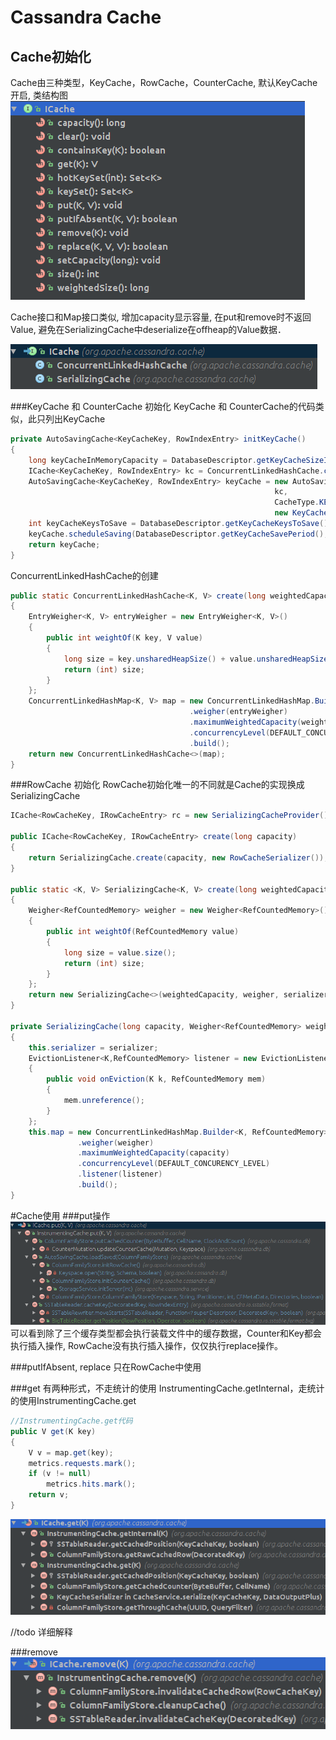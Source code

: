 # Cassandra Cache
## Cache初始化
Cache由三种类型，KeyCache，RowCache，CounterCache, 默认KeyCache开启, 类结构图
![ICache 类图](images/CacheClassStructure.png)

Cache接口和Map接口类似, 增加capacity显示容量, 在put和remove时不返回Value, 避免在SerializingCache中deserialize在offheap的Value数据．

![ICache 层级关系](images/CacheClassHierarchy.png)

###KeyCache 和 CounterCache 初始化
KeyCache 和 CounterCache的代码类似，此只列出KeyCache
```java
private AutoSavingCache<KeyCacheKey, RowIndexEntry> initKeyCache()
{
    long keyCacheInMemoryCapacity = DatabaseDescriptor.getKeyCacheSizeInMB() * 1024 * 1024;
    ICache<KeyCacheKey, RowIndexEntry> kc = ConcurrentLinkedHashCache.create(keyCacheInMemoryCapacity);
    AutoSavingCache<KeyCacheKey, RowIndexEntry> keyCache = new AutoSavingCache<>(
                                                           kc,
                                                           CacheType.KEY_CACHE,
                                                           new KeyCacheSerializer());
    int keyCacheKeysToSave = DatabaseDescriptor.getKeyCacheKeysToSave();
    keyCache.scheduleSaving(DatabaseDescriptor.getKeyCacheSavePeriod(), keyCacheKeysToSave);
    return keyCache;
}
```
ConcurrentLinkedHashCache的创建
```java
public static ConcurrentLinkedHashCache<K, V> create(long weightedCapacity)
{
    EntryWeigher<K, V> entryWeigher = new EntryWeigher<K, V>()
    {
        public int weightOf(K key, V value)
        {
            long size = key.unsharedHeapSize() + value.unsharedHeapSize();
            return (int) size;
        }
    };
    ConcurrentLinkedHashMap<K, V> map = new ConcurrentLinkedHashMap.Builder<K, V>()
                                        .weigher(entryWeigher)
                                        .maximumWeightedCapacity(weightedCapacity)
                                        .concurrencyLevel(DEFAULT_CONCURENCY_LEVEL)
                                        .build();
    return new ConcurrentLinkedHashCache<>(map);
}
```

###RowCache 初始化
RowCache初始化唯一的不同就是Cache的实现换成SerializingCache
```java
ICache<RowCacheKey, IRowCacheEntry> rc = new SerializingCacheProvider().create(rowCacheInMemoryCapacity);

public ICache<RowCacheKey, IRowCacheEntry> create(long capacity)
{
    return SerializingCache.create(capacity, new RowCacheSerializer());
}

public static <K, V> SerializingCache<K, V> create(long weightedCapacity, ISerializer<V> serializer)
{
    Weigher<RefCountedMemory> weigher = new Weigher<RefCountedMemory>()
    {
        public int weightOf(RefCountedMemory value)
        {
            long size = value.size();
            return (int) size;
        }
    };
    return new SerializingCache<>(weightedCapacity, weigher, serializer);
}

private SerializingCache(long capacity, Weigher<RefCountedMemory> weigher, ISerializer<V> serializer)
{
    this.serializer = serializer;
    EvictionListener<K,RefCountedMemory> listener = new EvictionListener<K, RefCountedMemory>()
    {
        public void onEviction(K k, RefCountedMemory mem)
        {
            mem.unreference();
        }
    };
    this.map = new ConcurrentLinkedHashMap.Builder<K, RefCountedMemory>()
               .weigher(weigher)
               .maximumWeightedCapacity(capacity)
               .concurrencyLevel(DEFAULT_CONCURENCY_LEVEL)
               .listener(listener)
               .build();
}
```

#Cache使用
###put操作
![put 调用关系](images/CachePutStack.png)
可以看到除了三个缓存类型都会执行装载文件中的缓存数据，Counter和Key都会执行插入操作, RowCache没有执行插入操作，仅仅执行replace操作。

###putIfAbsent, replace
只在RowCache中使用

###get
有两种形式，不走统计的使用 InstrumentingCache.getInternal，走统计的使用InstrumentingCache.get
```java
//InstrumentingCache.get代码
public V get(K key)
{
    V v = map.get(key);
    metrics.requests.mark();
    if (v != null)
        metrics.hits.mark();
    return v;
}
```
![get 调用关系](images/CacheGetStack.png)

//todo 详细解释

###remove
![remove 调用关系](images/CacheRemoveStack.png)









